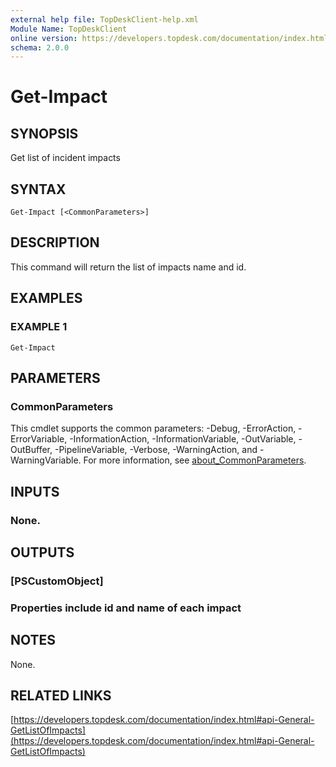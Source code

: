 ```yaml
---
external help file: TopDeskClient-help.xml
Module Name: TopDeskClient
online version: https://developers.topdesk.com/documentation/index.html#api-General-GetListOfImpacts
schema: 2.0.0
---
```


# Get-Impact

## SYNOPSIS
Get list of incident impacts

## SYNTAX

```
Get-Impact [<CommonParameters>]
```

## DESCRIPTION
This command will return the list of impacts name and id.

## EXAMPLES

### EXAMPLE 1
```
Get-Impact
```

## PARAMETERS

### CommonParameters
This cmdlet supports the common parameters: -Debug, -ErrorAction, -ErrorVariable, -InformationAction, -InformationVariable, -OutVariable, -OutBuffer, -PipelineVariable, -Verbose, -WarningAction, and -WarningVariable. For more information, see [about_CommonParameters](http://go.microsoft.com/fwlink/?LinkID=113216).

## INPUTS

### None.
## OUTPUTS

### [PSCustomObject]
### Properties include id and name of each impact
## NOTES
None.

## RELATED LINKS

[https://developers.topdesk.com/documentation/index.html#api-General-GetListOfImpacts](https://developers.topdesk.com/documentation/index.html#api-General-GetListOfImpacts)

